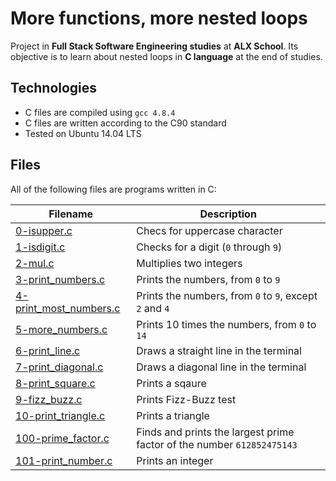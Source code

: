 # More functions, more nested loops

Project in **Full Stack Software Engineering studies** at **ALX School**. Its objective is to learn about nested loops in **C language** at the end of studies.

## Technologies
* C files are compiled using `gcc 4.8.4`
* C files are written according to the C90 standard
* Tested on Ubuntu 14.04 LTS

## Files
All of the following files are programs written in C:

| Filename | Description |
| -------- | ----------- |
| [0-isupper.c](./0-isupper.c) | Checs for uppercase character |
| [1-isdigit.c](./1-isdigit.c) | Checks for a digit (`0` through `9`) |
| [2-mul.c](./2-mul.c) | Multiplies two integers |
| [3-print_numbers.c](./3-print_numbers.c) | Prints the numbers, from `0` to `9` |
| [4-print_most_numbers.c](./4-print_numbers.c) | Prints the numbers, from `0` to `9`, except `2` and `4` |
| [5-more_numbers.c](5-more_numbers.c) | Prints 10 times the numbers, from `0` to `14` |
| [6-print_line.c](./6-print_line.c) | Draws a straight line in the terminal |
| [7-print_diagonal.c](./7-print_diagonal.c) | Draws a diagonal line in the terminal |
| [8-print_square.c](./8-print_square.c) | Prints a sqaure |
| [9-fizz_buzz.c](9-fizz_buzz.c) | Prints Fizz-Buzz test |
| [10-print_triangle.c](./10-print_triangle.c) | Prints a triangle |
| [100-prime_factor.c](./100-prime_factor.c) | Finds and prints the largest prime factor of the number `612852475143` |
| [101-print_number.c](./101-print_number.c) | Prints an integer |
